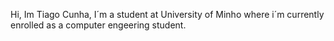 Hi, Im Tiago Cunha, I´m a student at University of Minho where i´m currently enrolled as a computer engeering student.
